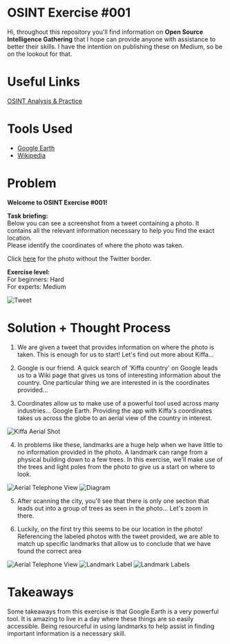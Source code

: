 # OSINT Exercise #001

Hi, throughout this repository you'll find information on **Open Source Intelligence Gathering** that I hope can provide anyone with assistance to better their skills. I have the intention on publishing these on Medium, so be on the lookout for that.


# Useful Links
[OSINT Analysis & Practice](https://gralhix.com/)

# Tools Used

- [Google Earth](https://earth.google.com/web/@0,0,0a,22251752.77375655d,35y,0h,0t,0r/data=OgMKATA)
- [Wikipedia](https://www.wikipedia.org/)


# Problem
**Welcome to OSINT Exercise #001!**

**Task briefing:**  
Below you can see a screenshot from a tweet containing a photo. It contains all the relevant information necessary to help you find the exact location.  
Please identify the coordinates of where the photo was taken.  
  
Click  [here](https://gralhix.files.wordpress.com/2023/08/osint-exercise-001-big-picture.jpeg)  for the photo without the Twitter border.

**Exercise level:**  
For beginners: Hard  
For experts: Medium

![Tweet](Twitter_Photo.PNG)




# Solution + Thought Process

1. We are given a tweet that provides information on where the photo is taken. This is enough for us to start! Let's find out more about Kiffa...

2. Google is our friend. A quick search of 'Kiffa country' on Google leads us to a Wiki page that gives us tons of interesting information about the country. One particular thing we are interested in is the coordinates provided...


3. Coordinates allow us to make use of a powerful tool used across many industries... Google Earth. Providing the app with Kiffa's coordinates takes us across the globe to an aerial view of the country in interest.

![Kiffa Aerial Shot](Kiffa_Google_Maps_Aerial.PNG)

4. In problems like these, landmarks are a huge help when we have little to no information provided in the photo. A landmark can range from a physical building down to a few trees. In this exercise, we'll make use of the trees and light poles from the photo to give us a start on where to look. 

![Aerial Telephone View](/example_1/Labeled_Diagram.PNG)
![Diagram](/example_1/ld2.PNG)

5. After scanning the city, you'll see that there is only one section that leads out into a group of trees as seen in the photo... Let's zoom in there. 

6. Luckily, on the first try this seems to be our location in the photo! Referencing the labeled photos with the tweet provided, we are able to match up specific landmarks that allow us to conclude that we have found the correct area

![Aerial Telephone View](/example_1/Labeled_Diagram.PNG)
![Landmark Label](/example_1/ld3.PNG)
![Landmark Labels](/example_1/ld4.PNG)



# Takeaways

Some takeaways from this exercise is that Google Earth is a very powerful tool. It is amazing to live in a day where these things are so easily accessible. Being resourceful in using landmarks to help assist in finding important information is a necessary skill.


